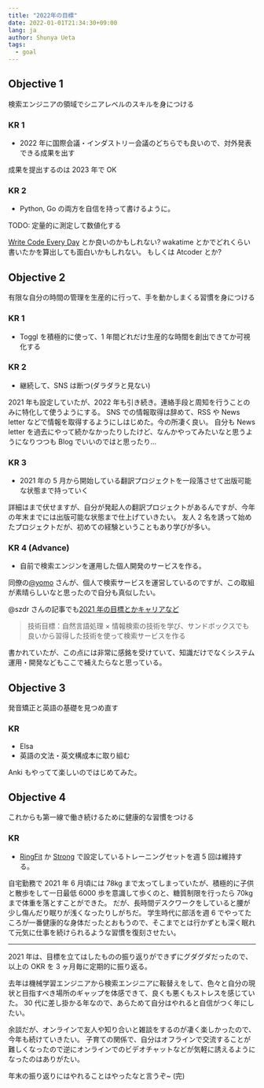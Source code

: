 ```yaml
---
title: "2022年の目標"
date: 2022-01-01T21:34:30+09:00
lang: ja
author: Shunya Ueta
tags:
  - goal
---
```


## Objective 1

検索エンジニアの領域でシニアレベルのスキルを身につける

### KR 1

- 2022 年に国際会議・インダストリー会議のどちらでも良いので、対外発表できる成果を出す

成果を提出するのは 2023 年で OK

### KR 2

- Python, Go の両方を自信を持って書けるように。

TODO: 定量的に測定して数値化する

[Write Code Every Day](https://johnresig.com/blog/write-code-every-day/) とか良いのかもしれない?
wakatime とかでどれくらい書いたかを算出しても面白いかもしれない。
もしくは Atcoder とか?

## Objective 2

有限な自分の時間の管理を生産的に行って、手を動かしまくる習慣を身につける

### KR 1

- Toggl を積極的に使って、1 年間どれだけ生産的な時間を創出できてか可視化する

### KR 2

- 継続して、SNS は断つ(ダラダラと見ない)

2021 年も設定していたが、2022 年も引き続き。連絡手段と周知を行うことのみに特化して使うようにする。
SNS での情報取得は辞めて、RSS や News letter などで情報を取得するようにしはじめた。今の所凄く良い。
自分も News letter を過去にやって続かなかったりしたけど、なんかやってみたいなと思うようになりつつも Blog でいいのではと思ったり...

### KR 3

- 2021 年の 5 月から開始している翻訳プロジェクトを一段落させて出版可能な状態まで持っていく

詳細はまで伏せますが、自分が発起人の翻訳プロジェクトがあるんですが、今年の年末までには出版可能な状態まで仕上げていきたい。
友人 2 名を誘って始めたプロジェクトだが、初めての経験ということもあり学びが多い。

### KR 4 (Advance)

- 自前で検索エンジンを運用した個人開発のサービスを作る。

同僚の[@yomo](https://zenn.dev/k_yomo/articles/f5ddeabf06afb9) さんが、個人で検索サービスを運営しているのですが、この取組が素晴らしいなと思ったので自分も真似したい。

@szdr さんの記事でも[2021 年の目標とかキャリアなど](https://www.szdrblog.info/entry/2021/01/01/193014)

> 技術目標：自然言語処理 × 情報検索の技術を学び、サンドボックスでも良いから習得した技術を使って検索サービスを作る

書かれていたが、この点には非常に感銘を受けていて、知識だけでなくシステム運用・開発などもここで補えたらなと思っている。

## Objective 3

発音矯正と英語の基礎を見つめ直す

### KR

- Elsa
- 英語の文法・英文構成本に取り組む

Anki もやってて楽しいのではじめてみた。

## Objective 4

これからも第一線で働き続けるために健康的な習慣をつける

### KR

- [RingFit](https://amzn.to/31gGl8F) か [Strong](https://www.strong.app/) で設定しているトレーニングセットを週 5 回は維持する。

自宅勤務で 2021 年 6 月頃には 78kg まで太ってしまっていたが、積極的に子供と散歩をして一日最低 6000 歩を意識して歩くのと、糖質制限を行ったら 70kg まで体重を落とすことができた。
だが、長時間デスクワークをしていると腰が少し傷んだり眠りが浅くなったりしがちだ。
学生時代に部活を週 6 でやってたころが一番健康的な身体だったとおもうので、そこまでとは行かずとも深く眠れて元気に仕事を続けられるような習慣を復刻させたい。

---

2021 年は、目標を立てはしたものの振り返りができずにグダグダだったので、以上の OKR を 3 ヶ月毎に定期的に振り返る。

去年は機械学習エンジニアから検索エンジニアに鞍替えをして、色々と自分の現状と目指すべき場所のギャップを体感できて、良くも悪くもストレスを感じていた。
30 代に差し掛かる年なので、あらためて自分はやれると自信がつく年にしたい。

余談だが、オンラインで友人や知り合いと雑談をするのが凄く楽しかったので、今年も続けていきたい。
子育ての関係で、自分はオフラインで交流することが難しくなったので逆にオンラインでのビデオチャットなどが気軽に誘えるようになったのはありがたい。

年末の振り返りにはやれることはやったなと言うぞ~ (完)
